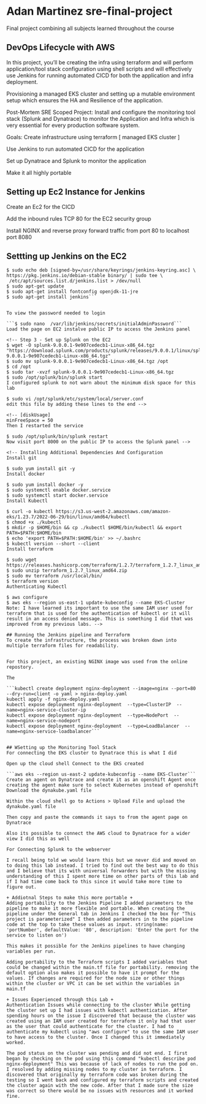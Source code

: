 # Adan Martinez sre-final-project
Final project combining all subjects learned throughout the course 




## DevOps Lifecycle with AWS
In this project, you’ll be creating the infra using terraform and will perform application/tool stack configuration using shell scripts and will effectively use Jenkins for running automated CICD for both the application and infra deployment.

Provisioning a managed EKS cluster and setting up a mutable environment setup which ensures the HA and Resilience of the application.

Post-Mortem SRE Scoped Project: Install and configure the monitoring tool stack (Splunk and Dynatrace) to monitor the Application and Infra which is very essential for every production software system.

Goals:
Create infrastructure using terraform [ managed EKS cluster ]

Use Jenkins to run automated CICD for the application

Set up Dynatrace and Splunk to monitor the application

Make it all highly portable


## Setting up Ec2 Instance for Jenkins
Create an Ec2 for the CICD 

Add the inbound rules TCP 80 for the EC2 security group

Install NGINX and reverse proxy forward traffic from port 80 to localhost port 8080

## Settting up Jenkins on the EC2
```$ sudo curl -fsSL https://pkg.jenkins.io/debian-stable/jenkins.io.key | sudo tee \ /usr/share/keyrings/jenkins-keyring.asc > /dev null
$ sudo echo deb [signed-by=/usr/share/keyrings/jenkins-keyring.asc] \ https://pkg.jenkins.io/debian-stable binary/ | sudo tee \
 /etc/apt/sources.list.d/jenkins.list > /dev/null
$ sudo apt-get update
$ sudo apt-get install fontconfig openjdk-11-jre
$ sudo apt-get install jenkins```  


To view the password needed to login

```$ sudo nano  /var/lib/jenkins/secrets/initialAdminPassword```  
Load the page on EC2 instalve public IP to access the Jenkins panel

<!-- Step 3 - Set up Splunk on the EC2
$ wget -O splunk-9.0.0.1-9e907cedecb1-Linux-x86_64.tgz "https://download.splunk.com/products/splunk/releases/9.0.0.1/linux/splunk-9.0.0.1-9e907cedecb1-Linux-x86_64.tgz"
$ sudo mv splunk-9.0.0.1-9e907cedecb1-Linux-x86_64.tgz /opt
$ cd /opt
$ sudo tar -xvzf splunk-9.0.0.1-9e907cedecb1-Linux-x86_64.tgz
$ sudo /opt/splunk/bin/splunk start
I configured splunk to not warn about the minimum disk space for this lab

$ sudo vi /opt/splunk/etc/system/local/server.conf
edit this file by adding these lines to the end -->

<!-- [diskUsage]
minFreeSpace = 50
Then I restarted the service

$ sudo /opt/splunk/bin/splunk restart
Now visit port 8000 on the public IP to access the Splunk panel -->

<!-- Installing Additional Dependencies And Configuration
Install git

$ sudo yum install git -y
Install docker

$ sudo yum install docker -y
$ sudo systemctl enable docker.service
$ sudo systemctl start docker.service
Install Kubectl

$ curl -o kubectl https://s3.us-west-2.amazonaws.com/amazon-eks/1.23.7/2022-06-29/bin/linux/amd64/kubectl
$ chmod +x ./kubectl
$ mkdir -p $HOME/bin && cp ./kubectl $HOME/bin/kubectl && export PATH=$PATH:$HOME/bin
$ echo 'export PATH=$PATH:$HOME/bin' >> ~/.bashrc
$ kubectl version --short --client
Install terraform

$ sudo wget https://releases.hashicorp.com/terraform/1.2.7/terraform_1.2.7_linux_amd64.zip
$ sudo unzip terraform_1.2.7_linux_amd64.zip
$ sudo mv terraform /usr/local/bin/
$ terraform version
Authenticating Kubectl

$ aws configure
$ aws eks --region us-east-1 update-kubeconfig --name EKS-Cluster
Note: I have learned its important to use the same IAM user used for terraform that is used for the authentication of kubectl or it will result in an access denied message. This is something I did that was improved from my previous labs. -->

## Running the Jenkins pipeline and Terraform
To create the infrastructure, the process was broken down into multiple terraform files for readability.


For this project, an existing NGINX image was used from the online repostory.

The 

```kubectl create deployment nginx-deployment --image=nginx --port=80 --dry-run=client -o yaml > nginx-deploy.yaml
kubectl apply -f nginx-deploy.yaml
kubectl expose deployment nginx-deployment  --type=ClusterIP  --name=nginx-service-cluster-ip
kubectl expose deployment nginx-deployment  --type=NodePort  --name=nginx-service-nodeport
kubectl expose deployment nginx-deployment  --type=LoadBalancer  --name=nginx-service-loadbalancer```


## WSetting up the Monitoring Tool Stack
For connecting the EKS cluster to Dynatrace this is what I did

Open up the cloud shell Connect to the EKS created

```aws eks --region us-east-2 update-kubeconfig --name EKS-Cluster```
Create an agent on Dynatrace and create it as an openshift Agent once creating the agent make sure to select Kubernetes instead of openshift Download the dynakube.yaml file

Within the cloud shell go to Actions > Upload File and upload the dynakube.yaml file

Then copy and paste the commands it says to from the agent page on Dynatrace

Also its possible to connect the AWS cloud to Dynatrace for a wider view I did this as well

For Connecting Splunk to the webserver

I recall being told we would learn this but we never did and moved on to doing this lab instead. I tried to find out the best way to do this and I believe that its with universal forwarders but with the missing understanding of this I spent more time on other parts of this lab and if I had time come back to this since it would take more time to figure out.

+ Addiotnal Steps to make this more portable +
Adding portability to the Jenkins Pipeline I added parameters to the pipeline to make it more flexible and portable. When creating the pipeline under the General tab in Jenkins I checked the box for "This project is parameterized" I then added parameters in to the pipeline code at the top to take these values as input. string(name: 'portNumber', defaultValue: '80', description: 'Enter the port for the service to listen on')

This makes it possible for the Jenkins pipelines to have changing variables per run.

Adding portability to the Terraform scripts I added variables that could be changed within the main.tf file for portability. removing the default option also makes it possible to have it prompt for the values. If changes are required for the node size or other things within the cluster or VPC it can be set within the variables in main.tf

+ Issues Experienced through this Lab +
Authentication Issues while connecting to the cluster While getting the cluster set up I had issues with kubectl authentication. After spending hours on the issue I discovered that because the cluster was created using an IAM user created for terraform it only had that user as the user that could authenticate for the cluster. I had to authenticate my kubectl using "aws configure" to use the same IAM user to have access to the cluster. Once I changed this it immediately worked.

The pod status on the cluster was pending and did not end. I first began by checking on the pod using this command "kubectl describe pod nginx-deployment" This was because of lack of nodes to run the pod on. I resolved by adding missing nodes to my cluster in terraform. I discovered that originally my terraform code was broken during the testing so I went back and configured my terraform scripts and created the cluster again with the new code. After that I made sure the size was correct so there would be no issues with resources and it worked fine.